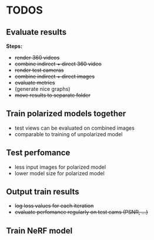 # TODOS

## Evaluate results

**Steps:**

- ~~render 360 videos~~
- ~~combine indirect + direct 360 video~~
- ~~render test cameras~~
- ~~combine indirect + direct images~~
- ~~evaluate metrics~~
- (generate nice graphs)
- ~~move results to separate folder~~

## Train polarized models together

- test views can be evaluated on combined images
- comparable to training of unpolarized model

## Test perfomance

- less input images for polarized model
- lower model size for polarized model

## Output train results

- ~~log loss values for each iteration~~
- ~~evaluate perfomance regularly on test cams (PSNR, ...)~~

## Train NeRF model